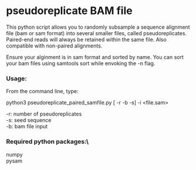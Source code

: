 # pseudoreplicate BAM file
This python script allows you to randomly subsample a sequence alignment file (bam or sam format) into several smaller files, called pseudoreplicates. Paired-end reads will always be retained within the same file. Also compatible with non-paired alignments. 

Ensure your alginment is in sam format and sorted by name. You can sort your bam files using samtools sort while envoking the -n flag.

### Usage: 
From the command line, type:

python3 pseudoreplicate_paired_samfile.py [ -r -b -s] -i <file.sam>

-r: number of pseudoreplicates\
-s: seed sequence\
-b: bam file input

### Required python packages:\
numpy \
pysam
